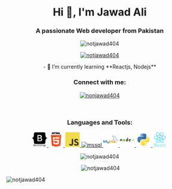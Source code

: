 <h1 style="text-align: center">Hi 👋, I'm Jawad Ali</h1>
<h3 style="text-align: center">A passionate Web developer from Pakistan</h3>

<p style="text-align: center"> <img src="https://komarev.com/ghpvc/?username=notjawad404&label=Profile%20views&color=0e75b6&style=flat" alt="notjawad404" /> </p>

<p style="text-align: center"> <a href="https://github.com/ryo-ma/github-profile-trophy"><img src="https://github-profile-trophy.vercel.app/?username=notjawad404" alt="notjawad404" /></a> </p>

<p style="text-align: center">- 🌱 I’m currently learning **Reactjs, Nodejs**</p>

<h3 style="text-align: center">Connect with me:</h3>
<p style="text-align: center">
<a href="https://linkedin.com/in/nonjawad404" target="blank">
    <img style="text-align: center" src="https://raw.githubusercontent.com/rahuldkjain/github-profile-readme-generator/master/src/images/icons/Social/linked-in-alt.svg" alt="nonjawad404" height="30" width="40" /></a>
</p>
<br>

<h3 style="text-align: center">Languages and Tools:</h3>
<p style="text-align: center"> <a href="https://getbootstrap.com" target="_blank" rel="noreferrer"> <img src="https://raw.githubusercontent.com/devicons/devicon/master/icons/bootstrap/bootstrap-plain-wordmark.svg" alt="bootstrap" width="40" height="40"/> </a> 
    <a href="https://www.w3.org/html/" target="_blank" rel="noreferrer"> <img src="https://raw.githubusercontent.com/devicons/devicon/master/icons/html5/html5-original-wordmark.svg" alt="html5" width="40" height="40"/> </a> <a href="https://developer.mozilla.org/en-US/docs/Web/JavaScript" target="_blank" rel="noreferrer"> <img src="https://raw.githubusercontent.com/devicons/devicon/master/icons/javascript/javascript-original.svg" alt="javascript" width="40" height="40"/> </a> <a href="https://www.microsoft.com/en-us/sql-server" target="_blank" rel="noreferrer"> <img src="https://www.svgrepo.com/show/303229/microsoft-sql-server-logo.svg" alt="mssql" width="40" height="40"/> </a> <a href="https://www.mysql.com/" target="_blank" rel="noreferrer"> <img src="https://raw.githubusercontent.com/devicons/devicon/master/icons/mysql/mysql-original-wordmark.svg" alt="mysql" width="40" height="40"/> </a> <a href="https://nodejs.org" target="_blank" rel="noreferrer"> <img src="https://raw.githubusercontent.com/devicons/devicon/master/icons/nodejs/nodejs-original-wordmark.svg" alt="nodejs" width="40" height="40"/> </a> <a href="https://www.python.org" target="_blank" rel="noreferrer"> <img src="https://raw.githubusercontent.com/devicons/devicon/master/icons/python/python-original.svg" alt="python" width="40" height="40"/> </a> <a href="https://reactjs.org/" target="_blank" rel="noreferrer"> <img src="https://raw.githubusercontent.com/devicons/devicon/master/icons/react/react-original-wordmark.svg" alt="react" width="40" height="40"/> </a> </p>

<p style="text-align: center"><img style="text-align: center" src="https://github-readme-stats.vercel.app/api/top-langs?username=notjawad404&show_icons=true&locale=en&layout=compact" alt="notjawad404" /></p>

<p style="text-align: center">&nbsp;<img style="text-align: center" src="https://github-readme-stats.vercel.app/api?username=notjawad404&show_icons=true&locale=en" alt="notjawad404" /></p>

<p style="width: 500px; margin: 0 auto;"><img style="align-items: center"  src="https://github-readme-streak-stats.herokuapp.com/?user=notjawad404&" alt="notjawad404" /></p>

